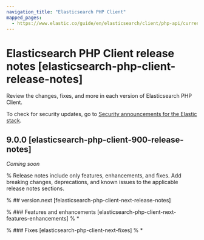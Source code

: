 ```yaml
---
navigation_title: "Elasticsearch PHP Client"
mapped_pages:
  - https://www.elastic.co/guide/en/elasticsearch/client/php-api/current/release-notes.html
---
```


# Elasticsearch PHP Client release notes [elasticsearch-php-client-release-notes]

Review the changes, fixes, and more in each version of Elasticsearch PHP Client.

To check for security updates, go to [Security announcements for the Elastic stack](https://discuss.elastic.co/c/announcements/security-announcements/31).

## 9.0.0 [elasticsearch-php-client-900-release-notes]

_Coming soon_

% Release notes include only features, enhancements, and fixes. Add breaking changes, deprecations, and known issues to the applicable release notes sections.

% ## version.next [felasticsearch-php-client-next-release-notes]

% ### Features and enhancements [elasticsearch-php-client-next-features-enhancements]
% *

% ### Fixes [elasticsearch-php-client-next-fixes]
% *

